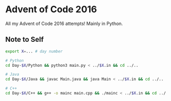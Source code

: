 # Advent of Code 2016

All my Advent of Code 2016 attempts! Mainly in Python.

## Note to Self
```sh
export X=... # day number

# Python
cd Day-$X/Python && python3 main.py < ../$X.in && cd ../..

# Java
cd Day-$X/Java && javac Main.java && java Main < ../$X.in && cd ../..

# C++
cd Day-$X/C++ && g++ -o mainc main.cpp && ./mainc < ../$X.in && cd ../..
```